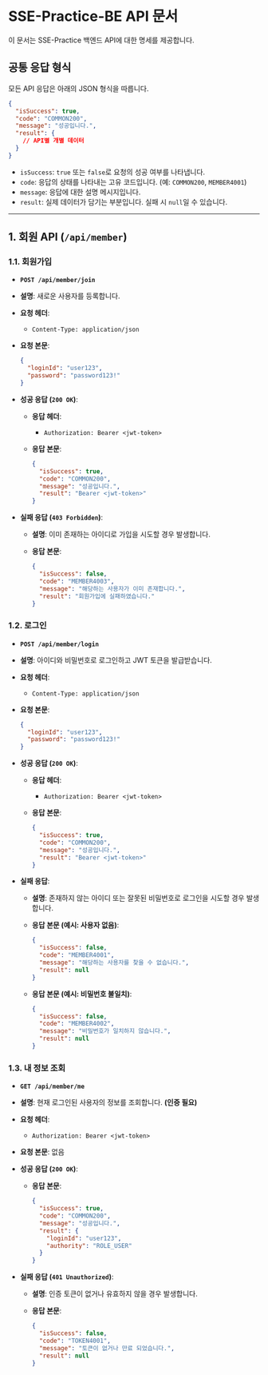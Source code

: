 # SSE-Practice-BE API 문서

이 문서는 SSE-Practice 백엔드 API에 대한 명세를 제공합니다.

## 공통 응답 형식

모든 API 응답은 아래의 JSON 형식을 따릅니다.

```json
{
  "isSuccess": true,
  "code": "COMMON200",
  "message": "성공입니다.",
  "result": {
    // API별 개별 데이터
  }
}
```

-   `isSuccess`: `true` 또는 `false`로 요청의 성공 여부를 나타냅니다.
-   `code`: 응답의 상태를 나타내는 고유 코드입니다. (예: `COMMON200`, `MEMBER4001`)
-   `message`: 응답에 대한 설명 메시지입니다.
-   `result`: 실제 데이터가 담기는 부분입니다. 실패 시 `null`일 수 있습니다.

---

## 1. 회원 API (`/api/member`)

### 1.1. 회원가입

-   **`POST /api/member/join`**
-   **설명**: 새로운 사용자를 등록합니다.
-   **요청 헤더**:
    -   `Content-Type: application/json`
-   **요청 본문**:

    ```json
    {
      "loginId": "user123",
      "password": "password123!"
    }
    ```

-   **성공 응답 (`200 OK`)**:
    -   **응답 헤더**:
        -   `Authorization: Bearer <jwt-token>`
    -   **응답 본문**:

        ```json
        {
          "isSuccess": true,
          "code": "COMMON200",
          "message": "성공입니다.",
          "result": "Bearer <jwt-token>"
        }
        ```

-   **실패 응답 (`403 Forbidden`)**:
    -   **설명**: 이미 존재하는 아이디로 가입을 시도할 경우 발생합니다.
    -   **응답 본문**:

        ```json
        {
          "isSuccess": false,
          "code": "MEMBER4003",
          "message": "해당하는 사용자가 이미 존재합니다.",
          "result": "회원가입에 실패하였습니다."
        }
        ```

### 1.2. 로그인

-   **`POST /api/member/login`**
-   **설명**: 아이디와 비밀번호로 로그인하고 JWT 토큰을 발급받습니다.
-   **요청 헤더**:
    -   `Content-Type: application/json`
-   **요청 본문**:

    ```json
    {
      "loginId": "user123",
      "password": "password123!"
    }
    ```

-   **성공 응답 (`200 OK`)**:
    -   **응답 헤더**:
        -   `Authorization: Bearer <jwt-token>`
    -   **응답 본문**:

        ```json
        {
          "isSuccess": true,
          "code": "COMMON200",
          "message": "성공입니다.",
          "result": "Bearer <jwt-token>"
        }
        ```

-   **실패 응답**:
    -   **설명**: 존재하지 않는 아이디 또는 잘못된 비밀번호로 로그인을 시도할 경우 발생합니다.
    -   **응답 본문 (예시: 사용자 없음)**:

        ```json
        {
          "isSuccess": false,
          "code": "MEMBER4001",
          "message": "해당하는 사용자를 찾을 수 없습니다.",
          "result": null
        }
        ```

    -   **응답 본문 (예시: 비밀번호 불일치)**:

        ```json
        {
          "isSuccess": false,
          "code": "MEMBER4002",
          "message": "비밀번호가 일치하지 않습니다.",
          "result": null
        }
        ```

### 1.3. 내 정보 조회

-   **`GET /api/member/me`**
-   **설명**: 현재 로그인된 사용자의 정보를 조회합니다. **(인증 필요)**
-   **요청 헤더**:
    -   `Authorization: Bearer <jwt-token>`
-   **요청 본문**: 없음
-   **성공 응답 (`200 OK`)**:
    -   **응답 본문**:

        ```json
        {
          "isSuccess": true,
          "code": "COMMON200",
          "message": "성공입니다.",
          "result": {
            "loginId": "user123",
            "authority": "ROLE_USER"
          }
        }
        ```

-   **실패 응답 (`401 Unauthorized`)**:
    -   **설명**: 인증 토큰이 없거나 유효하지 않을 경우 발생합니다.
    -   **응답 본문**:

        ```json
        {
          "isSuccess": false,
          "code": "TOKEN4001",
          "message": "토큰이 없거나 만료 되었습니다.",
          "result": null
        }
        ```
